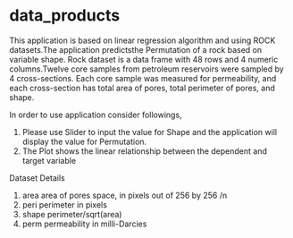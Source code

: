 # data_products

This application is based on linear regression algorithm and using ROCK datasets.The application predictsthe Permutation of a rock based on variable shape.
Rock dataset is a  data frame with 48 rows and 4 numeric columns.Twelve core samples from petroleum reservoirs were sampled by 4 cross-sections. Each core sample was measured for permeability, and each cross-section has total area of pores, total perimeter of pores, and shape.

In order to use application consider followings,
1. Please use Slider to input the value for Shape and the application will display the value for Permutation.
2. The Plot shows the linear relationship between the dependent and target variable

Dataset Details

1.	area	area of pores space, in pixels out of 256 by 256 /n
2.  peri	perimeter in pixels
3. 	shape	perimeter/sqrt(area)
4.  perm	permeability in milli-Darcies
